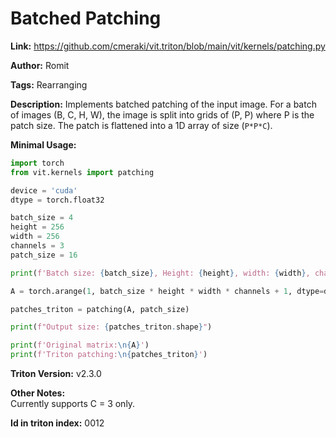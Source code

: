 # Batched Patching

**Link:** https://github.com/cmeraki/vit.triton/blob/main/vit/kernels/patching.py

**Author:** Romit

**Tags:** Rearranging

**Description:** Implements batched patching of the input image. For a batch of images (B, C, H, W), the image is split into grids of (P, P) where P is the patch size. The patch is flattened into a 1D array of size (`P*P*C`).

**Minimal Usage:**

```python
import torch
from vit.kernels import patching

device = 'cuda'
dtype = torch.float32

batch_size = 4
height = 256
width = 256
channels = 3
patch_size = 16

print(f'Batch size: {batch_size}, Height: {height}, width: {width}, channels: {channels}, P: {patch_size}')

A = torch.arange(1, batch_size * height * width * channels + 1, dtype=dtype, device=device).view(batch_size, channels, height, width)

patches_triton = patching(A, patch_size)

print(f"Output size: {patches_triton.shape}")

print(f'Original matrix:\n{A}')
print(f'Triton patching:\n{patches_triton}')

```

**Triton Version:** v2.3.0

**Other Notes:**<br/>
Currently supports C = 3 only.

**Id in triton index:** 0012
